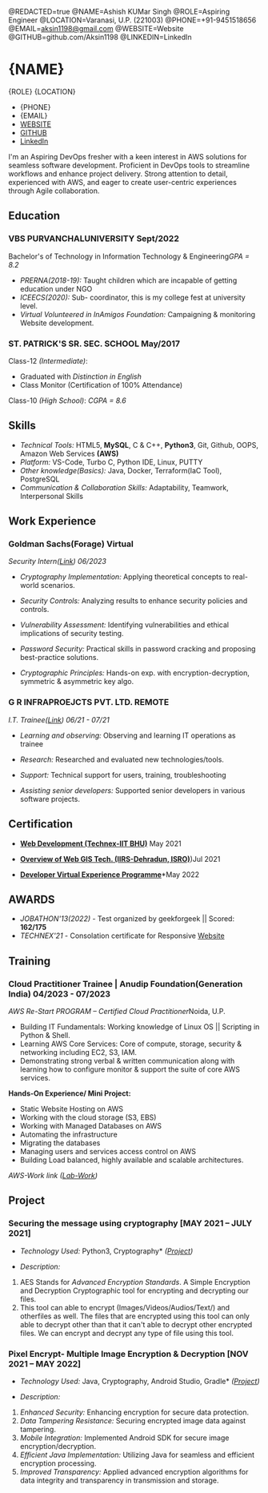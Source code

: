 <!--
Welcome to my resume
-->
@REDACTED=true 
@NAME=Ashish KUMar Singh
@ROLE=Aspiring  Engineer
@LOCATION=Varanasi, U.P. (221003)
@PHONE=+91-9451518656
@EMAIL=aksin1198@gmail.com
@WEBSITE=Website
@GITHUB=github.com/Aksin1198
@LINKEDIN=LinkedIn

# {NAME}

<div class="section headerInfo">
<span class="my-role">{ROLE}</span>
<span class="my-location">{LOCATION}</span>

- {PHONE}
- {EMAIL}
- [WEBSITE]()
- [GITHUB](https://www.github.com/Aksin1198)
- [LinkedIn](https://www.linkedin.com/in/ashish1198/)

<div className="vertical-spacer"></div>
<div className="vertical-spacer"></div>

I'm an Aspiring DevOps fresher with a keen interest in AWS solutions for seamless software development. Proficient in DevOps tools to streamline workflows and enhance project delivery. Strong attention to detail, experienced with AWS, and eager to create user-centric experiences through Agile collaboration.

<div className="vertical-spacer"></div>
</div>

## <span>Education</span>

### VBS PURVANCHALUNIVERSITY <span class="spacer"></span>Sept/2022

Bachelor's of Technology in Information Technology & Engineering<span class="spacer"></span><span>*GPA = 8.2*</span>
- *PRERNA(2018-19):*  Taught children which are incapable of getting education under NGO
- *ICEECS(2020):* Sub- coordinator, this is my college fest at university level.
- *Virtual Volunteered in InAmigos Foundation:* Campaigning & monitoring Website development.

### ST. PATRICK'S SR. SEC. SCHOOL <span class="spacer"></span>May/2017

Class-12 *(Intermediate)*: <span class="spacer"></span><span>
- Graduated with *Distinction in English*
- Class Monitor (Certification of 100% Attendance)


Class-10 *(High School)*:  <span class="spacer"></span><span>*CGPA = 8.6*</span>
## <span>Skills</span>

- *Technical Tools:* HTML5, **MySQL**, C & C++, **Python3**, Git, Github, OOPS, Amazon Web Services **(AWS)**
- *Platform:* VS-Code, Turbo C, Python IDE, Linux, PUTTY
- *Other knowledge(Basics):* Java, Docker, Terraform(IaC Tool), PostgreSQL
- *Communication & Collaboration Skills:* Adaptability, Teamwork,  Interpersonal Skills 

## <span>Work Experience</span>

### Goldman Sachs(Forage) <span class="spacer"></span> Virtual

*Security Intern([Link](https://drive.google.com/file/d/1J8B-vJ8JUOukoY0MTRdefTUXy3a3cbx3/view?usp=sharing))* <span class="spacer"></span>*06/2023*

- *Cryptography Implementation:* Applying theoretical concepts to real-world scenarios.

- *Security Controls:* Analyzing results to enhance security policies and controls.

- *Vulnerability Assessment:* Identifying vulnerabilities and ethical implications of security testing.

- *Password Security:* Practical skills in password cracking and proposing best-practice solutions.

- *Cryptographic Principles:* Hands-on exp. with encryption-decryption, symmetric & asymmetric key algo.


### G R INFRAPROEJCTS PVT. LTD. <span class="spacer"></span> REMOTE

*I.T. Trainee([Link](https://drive.google.com/file/d/1U3kFYKZwUArfdrcRi_yWjChtW0_BP5iC/view?usp=sharing))* <span class="spacer"></span>*06/21 - 07/21*

- *Learning and observing:* Observing and learning IT operations as trainee

- *Research:* Researched and evaluated new technologies/tools.

- *Support:* Technical support for users, training, troubleshooting

- *Assisting senior developers:* Supported senior developers in various software projects.

## <span>Certification</span>

- [**Web Development (Technex-IIT BHU)**](https://drive.google.com/file/d/1u0WRkgjZPhNAGRFBYm92iHAoeEWFDDhK/view?usp=drive_link) <span class="spacer"></span>May 2021

- [**Overview of Web GIS Tech. (IIRS-Dehradun, ISRO)**](https://drive.google.com/file/d/1qWMd8HcriBAYlI7V6WigHxvLZGKdPT29/view?usp=sharing))<span class="spacer"></span>Jul 2021

- [**Developer Virtual Experience Programme**](https://drive.google.com/file/d/1vL2k1wCwvsT-hW-avgSSU3BJnQTqbFM3/view?usp=sharing)*<span class="spacer"></span>May 2022

## AWARDS 

- *JOBATHON'13(2022)* - Test organized by geekforgeek || Scored: **162/175**
- *TECHNEX'21* - Consolation certificate for Responsive [Website](https://github.com/Aksin1198/Technex_Project)

## Training

### Cloud Practitioner Trainee | Anudip Foundation(Generation India) <span class="spacer"></span>04/2023 - 07/2023

*AWS Re-Start PROGRAM – Certified Cloud Practitioner*<span class="spacer"></span>Noida, U.P.
- Building IT Fundamentals: Working knowledge of Linux OS || Scripting in Python & Shell.
- Learning AWS Core Services: Core of compute, storage, security & networking including EC2, S3, IAM.
- Demonstrating strong verbal & written communication along with learning how to configure monitor & support the suite of core AWS services.

**Hands-On Experience/ Mini Project:**
- Static Website Hosting on AWS
- Working with the cloud storage (S3, EBS)
- Working with Managed Databases on AWS
- Automating the infrastructure
- Migrating the databases
- Managing users and services access control on AWS
- Building Load balanced, highly available and scalable architectures.

<div className="vertical-spacer"></div>

*AWS-Work link ([Lab-Work](https://drive.google.com/drive/folders/1HONyiBzaL-78dqJ98nCv7axoQZcUhHth?usp=sharing))* 

<div className="vertical-spacer"></div>

## <span>Project</span>

### Securing the message using cryptography<span class="spacer"></span> [MAY 2021 – JULY 2021]
<span class="spacer"></span>

- *Technology Used:* Python3, Cryptography* <span class="spacer"></span> *([Project](https://github.com/Aksin1198/AES-Tool))*

- *Description:* 
1. AES Stands for *Advanced Encryption Standards*. A Simple Encryption and Decryption Cryptographic tool for encrypting and decrypting our files. 
2. This tool can able to encrypt (Images/Videos/Audios/Text/) and otherfiles as well. The files that are encrypted using this tool can only able to decrypt other than that it can't able to decrypt other encrypted files. We can encrypt and decrypt any type of file using this tool.

<div className="vertical-spacer"></div>

### Pixel Encrypt- Multiple Image Encryption & Decryption <span class="spacer"></span> [NOV 2021 – MAY 2022]
- *Technology Used:* Java, Cryptography, Android Studio, Gradle* <span class="spacer"></span> *([Project](https://github.com/Aksin1198/AES-Tool))*

- *Description:* 
1. *Enhanced Security:* Enhancing encryption for secure data protection.
2. *Data Tampering Resistance:* Securing encrypted image data against tampering.
3. *Mobile Integration:* Implemented Android SDK for secure image encryption/decryption.
4. *Efficient Java Implementation:* Utilizing Java for seamless and efficient encryption processing.
5. *Improved Transparency:* Applied advanced encryption algorithms for data integrity and transparency in transmission and storage.